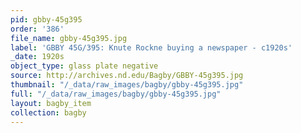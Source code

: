 ```yaml
---
pid: gbby-45g395
order: '386'
file_name: gbby-45g395.jpg
label: 'GBBY 45G/395: Knute Rockne buying a newspaper - c1920s'
_date: 1920s
object_type: glass plate negative
source: http://archives.nd.edu/Bagby/GBBY-45g395.jpg
thumbnail: "/_data/raw_images/bagby/gbby-45g395.jpg"
full: "/_data/raw_images/bagby/gbby-45g395.jpg"
layout: bagby_item
collection: bagby
---
```


